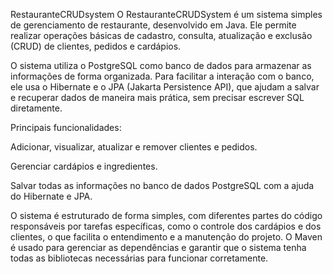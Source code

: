 RestauranteCRUDsystem
O RestauranteCRUDSystem é um sistema simples de gerenciamento de restaurante, desenvolvido em Java. Ele permite realizar operações básicas de cadastro, consulta, atualização e exclusão (CRUD) de clientes, pedidos e cardápios.

O sistema utiliza o PostgreSQL como banco de dados para armazenar as informações de forma organizada. Para facilitar a interação com o banco, ele usa o Hibernate e o JPA (Jakarta Persistence API), que ajudam a salvar e recuperar dados de maneira mais prática, sem precisar escrever SQL diretamente.

Principais funcionalidades:

Adicionar, visualizar, atualizar e remover clientes e pedidos.

Gerenciar cardápios e ingredientes.

Salvar todas as informações no banco de dados PostgreSQL com a ajuda do Hibernate e JPA.

O sistema é estruturado de forma simples, com diferentes partes do código responsáveis por tarefas específicas, como o controle dos cardápios e dos clientes, o que facilita o entendimento e a manutenção do projeto. O Maven é usado para gerenciar as dependências e garantir que o sistema tenha todas as bibliotecas necessárias para funcionar corretamente.